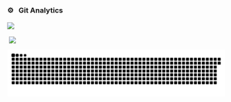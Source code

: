 

### ⚙️ &nbsp; Git Analytics
 
<p><img align="center" src="https://github-readme-stats.vercel.app/api?username=ivanolber&theme=dark&show_icons=true" /></p>
<p>&nbsp;<img align="center" src="https://github-readme-stats.vercel.app/api/top-langs/?username=ivanolber&theme=dark&layout=compact" width="410" /></p>

<div align="center">
    <picture align="center">
      <source media="(prefers-color-scheme: dark)" srcset="https://raw.githubusercontent.com/Niefee/niefee/master/assets/github-contribution-grid-snake.svg">
      <source media="(prefers-color-scheme: light)" srcset="https://raw.githubusercontent.com/Niefee/niefee/master/assets/github-contribution-grid-snake.svg">
      <img alt="github contribution grid snake animation" src="https://raw.githubusercontent.com/Niefee/niefee/master/assets/github-contribution-grid-snake.svg">
    </picture>
</div>
